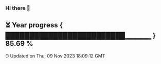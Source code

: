 ### Hi there 👋
⏳ Year progress { █████████████████████████▁▁▁▁▁ } 85.69 %
---
⏰ Updated on Thu, 09 Nov 2023 18:09:12 GMT

